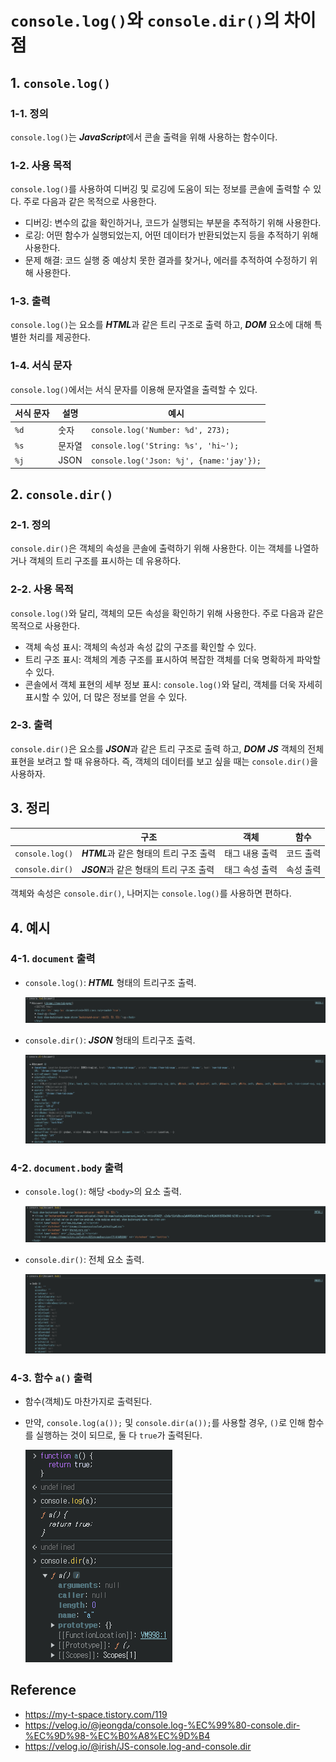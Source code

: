 # `console.log()`와 `console.dir()`의 차이점

## 1. `console.log()`

### 1-1. 정의

`console.log()`는 ***JavaScript***에서 콘솔 출력을 위해 사용하는 함수이다.

### 1-2. 사용 목적

`console.log()`를 사용하여 디버깅 및 로깅에 도움이 되는 정보를 콘솔에 출력할 수 있다. 주로 다음과 같은 목적으로 사용한다.

- 디버깅: 변수의 값을 확인하거나, 코드가 실행되는 부분을 추적하기 위해 사용한다.
- 로깅: 어떤 함수가 실행되었는지, 어떤 데이터가 반환되었는지 등을 추적하기 위해 사용한다.
- 문제 해결: 코드 실행 중 예상치 못한 결과를 찾거나, 에러를 추적하여 수정하기 위해 사용한다.

### 1-3. 출력

`console.log()`는 요소를 ***HTML***과 같은 트리 구조로 출력 하고, ***DOM*** 요소에 대해 특별한 처리를 제공한다.

### 1-4. 서식 문자

`console.log()`에서는 서식 문자를 이용해 문자열을 출력할 수 있다.

서식 문자 | 설명 | 예시
--- | --- | ---
`%d` | 숫자 | `console.log('Number: %d', 273);`
`%s` | 문자열 | `console.log('String: %s', 'hi~');`
`%j` | JSON | `console.log('Json: %j', {name:'jay'});`

## 2. `console.dir()`

### 2-1. 정의

`console.dir()`은 객체의 속성을 콘솔에 출력하기 위해 사용한다. 이는 객체를 나열하거나 객체의 트리 구조를 표시하는 데 유용하다.

### 2-2. 사용 목적

`console.log()`와 달리, 객체의 모든 속성을 확인하기 위해 사용한다. 주로 다음과 같은 목적으로 사용한다.

- 객체 속성 표시: 객체의 속성과 속성 값의 구조를 확인할 수 있다.
- 트리 구조 표시: 객체의 계층 구조를 표시하여 복잡한 객체를 더욱 명확하게 파악할 수 있다.
- 콘솔에서 객체 표현의 세부 정보 표시: `console.log()`와 달리, 객체를 더욱 자세히 표시할 수 있어, 더 많은 정보를 얻을 수 있다.

### 2-3. 출력

`console.dir()`은 요소를 ***JSON***과 같은 트리 구조로 출력 하고, ***DOM*** ***JS*** 객체의 전체 표현을 보려고 할 때 유용하다. 즉, 객체의 데이터를 보고 싶을 때는 `console.dir()`을 사용하자.

## 3. 정리

<u> | 구조 | 객체 | 함수
---|---|---|---
`console.log()` | ***HTML***과 같은 형태의 트리 구조 출력 | 태그 내용 출력 | 코드 출력
`console.dir()` | ***JSON***과 같은 형태의 트리 구조 출력 | 태그 속성 출력 | 속성 출력

객체와 속성은 `console.dir()`, 나머지는 `console.log()`를 사용하면 편하다.

## 4. 예시

### 4-1. `document` 출력

- `console.log()`: ***HTML*** 형태의 트리구조 출력.

  ![console.log()](1.png)

- `console.dir()`: ***JSON*** 형태의 트리구조 출력.

  ![console.dir()](2.png)

### 4-2. `document.body` 출력

- `console.log()`: 해당 `<body>`의 요소 출력.

  ![console.log()](3.png)

- `console.dir()`: 전체 요소 출력.

  ![console.dir()](4.png)

### 4-3. 함수 `a()` 출력

- 함수(객체)도 마찬가지로 출력된다.
- 만약, `console.log(a());` 및 `console.dir(a());`를 사용할 경우, `()`로 인해 함수를 실행하는 것이 되므로, 둘 다 `true`가 출력된다.

  ![console.log() vs console.dir()](5.png)

## Reference

- <https://my-t-space.tistory.com/119>
- <https://velog.io/@jeongda/console.log-%EC%99%80-console.dir-%EC%9D%98-%EC%B0%A8%EC%9D%B4>
- <https://velog.io/@irish/JS-console.log-and-console.dir>

